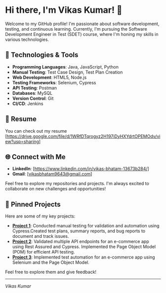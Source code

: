 # Hi there, I'm Vikas Kumar! 👋

Welcome to my GitHub profile! I'm passionate about software development, testing, and continuous learning. Currently, I'm pursuing the Software Development Engineer in Test (SDET) course, where I'm honing my skills in various technologies.

## 🔧 Technologies & Tools
- **Programming Languages**: Java, JavaScript, Python
- **Manual Testing**: Test Case Design, Test Plan Creation
- **Web Development**: HTML5, Node.js
- **Testing Frameworks**: Selenium, Cypress
- **API Testing**: Postman
- **Databases**: MySQL
- **Version Control**: Git
- **CI/CD**: Jenkins

## 📄 Resume
You can check out my resume [https://drive.google.com/file/d/1WRfDTqrogyz2H197iDyHXYdrtOPEMOdv/view?usp=sharing]

## 🌐 Connect with Me
- **LinkedIn**: [https://www.linkedin.com/in/vikas-bhatam-13673b284/]
- **Gmail**: [vikasbhatam9643@gmail.com]
  
Feel free to explore my repositories and projects. I'm always excited to collaborate on new challenges and opportunities!

## 📌 Pinned Projects

Here are some of my key projects:

- [**Project 1**](https://github.com/vikas-kumar96/HealthHub): Conducted manual testing for validation and automation using Cypress.Created test plans, summary reports, and bug reports to document and track issues.
- [**Project 2**](https://github.com/vikas-kumar96/Evaluation_Submission_Vikas_Kumar): Validated multiple API endpoints for an e-commerce app using Rest Assured and Cypress. Implemented the Page Object Model (POM) for efficient API testing.
- [**Project 3**](https://github.com/vikas-kumar96/Selenium_Hands-on_and_API-Testing-Project): Implemented test automation for an e-commerce app using Selenium and the Page Object Model.

Feel free to explore them and give feedback!

---
_Vikas Kumar_

